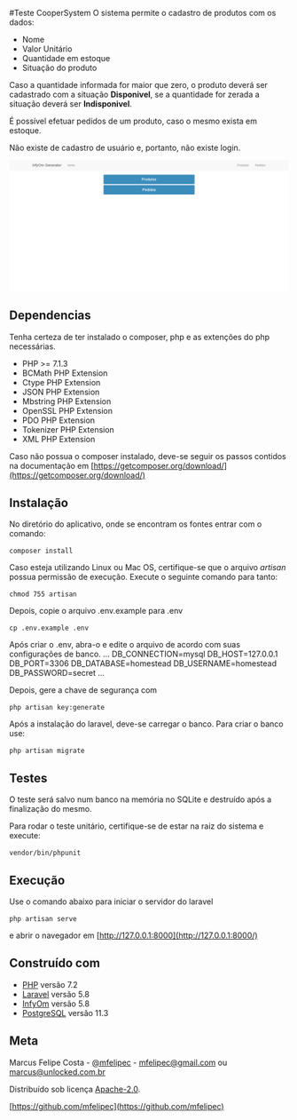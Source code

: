 #Teste CooperSystem
O sistema permite o cadastro de produtos com os dados:
- Nome
- Valor Unitário
- Quantidade em estoque
- Situação do produto
 
Caso a quantidade informada for maior que zero, o produto deverá ser cadastrado com a situação **Disponivel**, se a quantidade for zerada a situação deverá ser **Indisponivel**.

É possível efetuar pedidos de um produto, caso o mesmo exista em estoque.

Não existe de cadastro de usuário e, portanto, não existe login.

![](public/img/preview.png)

## Dependencias

Tenha certeza de ter instalado o composer, php e as extenções do php necessárias.
- PHP >= 7.1.3
- BCMath PHP Extension
- Ctype PHP Extension
- JSON PHP Extension
- Mbstring PHP Extension
- OpenSSL PHP Extension
- PDO PHP Extension
- Tokenizer PHP Extension
- XML PHP Extension

Caso não possua o composer instalado, deve-se seguir os passos contidos na documentação em [https://getcomposer.org/download/](https://getcomposer.org/download/)


## Instalação

No diretório do aplicativo, onde se encontram os fontes entrar com o comando:
```
composer install 
```

Caso esteja utilizando Linux ou Mac OS, certifique-se que o arquivo *artisan* possua permissão de execução.
Execute o seguinte comando para tanto:
```
chmod 755 artisan
```

Depois, copie o arquivo .env.example para .env
```
cp .env.example .env
```

Após criar o .env, abra-o e edite o arquivo de acordo com suas configurações de banco.
...
DB_CONNECTION=mysql
DB_HOST=127.0.0.1
DB_PORT=3306
DB_DATABASE=homestead
DB_USERNAME=homestead
DB_PASSWORD=secret
...

Depois, gere a chave de segurança com
```
php artisan key:generate
```

Após a instalação do laravel, deve-se carregar o banco. Para criar o banco use:
```
php artisan migrate
```

## Testes

O teste será salvo num banco na memória no SQLite e destruído após a finalização do mesmo.

Para rodar o teste unitário, certifique-se de estar na raiz do sistema e execute:
```
vendor/bin/phpunit
```

## Execução

Use o comando abaixo para iniciar o servidor do laravel 
```
php artisan serve
```
e abrir o navegador em [http://127.0.0.1:8000](http://127.0.0.1:8000/)

## Construído com

- [PHP](https://php.net) versão 7.2
- [Laravel](https://laravel.com) versão 5.8
- [InfyOm](http://labs.infyom.com/laravelgenerator/) versão 5.8
- [PostgreSQL](https://www.postgresql.org) versão 11.3

## Meta

Marcus Felipe Costa - [@mfelipec](https://twitter.com/mfelipec) - [mfelipec@gmail.com](mailto:mfelipec@gmail.com) ou [marcus@unlocked.com.br](mailto:marcus@unlocked.com.br)

Distribuído sob licença [Apache-2.0](https://opensource.org/licenses/apache-2.0).

[https://github.com/mfelipec](https://github.com/mfelipec)
